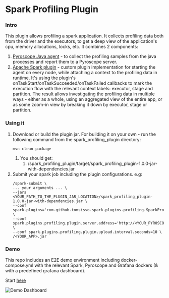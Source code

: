 # Spark Profiling Plugin 

### Intro
This plugin allows profiling a spark application. It collects profiling data both from the driver and the executors, to get a deep view of the application's cpu, memory allocations, locks, etc.
It combines 2 components:
1. [Pyroscope Java agent](https://grafana.com/docs/pyroscope/next/configure-client/language-sdks/java/) - to collect the profiling samples from the java processes and report them to a Pyroscope server.
2. [Apache Spark plugin](https://spark.apache.org/docs/latest/api/java/index.html?org/apache/spark/api/plugin/SparkPlugin.html) - custom plugin implementation for starting the agent on every node, while attaching a context to the profiling data in runtime. 
It's using the plugin's onTaskStart/onTaskSucceeded/onTaskFailed callbacks to mark the execution flow with the relevant context labels: executor, stage and partition.
The result allows investigating the profiling data in multiple ways - either as a whole, using an aggregated view of the entire app, or as some zoom-in view by breaking it down by executor, stage or partition.

### Using it
1. Download or build the plugin jar. For building it on your own - run the following command from the spark_profiling_plugin directory:
   ```
   mvn clean package
   ```
    1. You should get:
       1. /spark_profiling_plugin/target/spark_profiling_plugin-1.0.0-jar-with-dependencies.jar
2. Submit your spark job including the plugin configurations. e.g:
   ``` 
   /spark-submit \
   ... your arguments ... \
   --jars <YOUR_PATH_TO_THE_PLUGIN_JAR_LOCATION>/spark_profiling_plugin-1.0.0-jar-with-dependencies.jar \
   --conf spark.plugins='com.github.tomsisso.spark.plugins.profiling.SparkProfilingPlugin' \
   --conf spark.plugins.profiling.plugin.server.address='http://<YOUR_PYROSCOPE_SERVER>:4040' \
   --conf spark.plugins.profiling.plugin.upload.interval.seconds=10 \
   /<YOUR_APP>.jar
   ```
   
### Demo
This repo includes an E2E demo environment including docker-compose.yml with the relevant Spark, Pyroscope and Grafana dockers (& with a predefined grafana dashboard).

Start [here](https://github.com/tomsisso/spark-profiling-plugin/blob/main/demo_app/README.md)

![Demo Dashboard](https://github.com/tomsisso/spark-profiling-plugin/assets/25052755/cc36dd67-9c1c-488f-9e4b-e6ced03912c3)